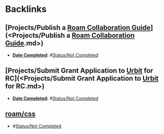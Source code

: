 
# Backlinks
## [Projects/Publish a [Roam Collaboration Guide](<../Roam Collaboration Guide.md>)](<Projects/Publish a [Roam Collaboration Guide](<../Roam Collaboration Guide.md>).md>)
- **[Date Completed](<../Date Completed.md>):** #[Status/Not Completed](<../Status/Not Completed.md>)

## [Projects/Submit Grant Application to [Urbit](<../Urbit.md>) for RC](<Projects/Submit Grant Application to [Urbit](<../Urbit.md>) for RC.md>)
- **[Date Completed](<../Date Completed.md>):** #[Status/Not Completed](<../Status/Not Completed.md>)

## [roam/css](<roam/css.md>)
- #[Status/Not Completed](<../Status/Not Completed.md>)

